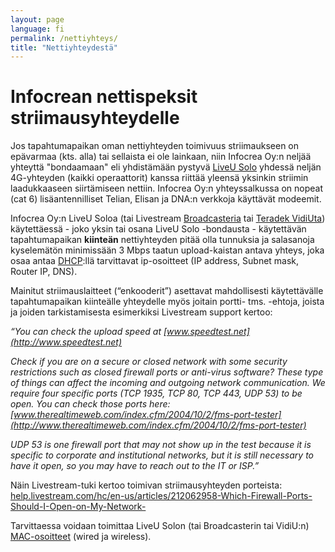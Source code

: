 ```yaml
---
layout: page
language: fi
permalink: /nettiyhteys/
title: "Nettiyhteydestä"
---
```



Infocrean nettispeksit striimausyhteydelle
==========================================

Jos tapahtumapaikan oman nettiyhteyden toimivuus striimaukseen on epävarmaa (kts. alla) tai sellaista ei ole lainkaan, niin Infocrea Oy:n neljää yhteyttä "bondaamaan" eli yhdistämään pystyvä [LiveU Solo](https://gosolo.tv/) yhdessä neljän 4G-yhteyden (kaikki operaattorit) kanssa riittää yleensä yksinkin striimin laadukkaaseen siirtämiseen nettiin. Infocrea Oy:n yhteyssalkussa on nopeat (cat 6) lisäantennilliset Telian, Elisan ja DNA:n verkkoja käyttävät modeemit.

Infocrea Oy:n LiveU Soloa (tai Livestream [Broadcasteria](https://livestream.com/broadcaster) tai [Teradek VidiUta](http://teradek.com/collections/vidiu-family)) käytettäessä  - joko yksin tai osana LiveU Solo -bondausta - käytettävän tapahtumapaikan **kiinteän** nettiyhteyden pitää olla tunnuksia ja salasanoja kyselemätön minimissään 3 Mbps taatun upload-kaistan antava yhteys, joka osaa antaa [DHCP](https://fi.wikipedia.org/wiki/DHCP):llä tarvittavat ip-osoitteet (IP address, Subnet mask, Router IP, DNS).

Mainitut striimauslaitteet (“enkooderit”) asettavat mahdollisesti käytettävälle tapahtumapaikan kiinteälle yhteydelle myös joitain portti- tms. -ehtoja, joista ja joiden tarkistamisesta esimerkiksi Livestream support kertoo:

*“You can check the upload speed at [www.speedtest.net](http://www.speedtest.net)*

*Check if you are on a secure or closed network with some security restrictions such as closed firewall ports or anti-virus software? These type of things can affect the incoming and outgoing network communication. We require four specific ports (TCP 1935, TCP 80, TCP 443, UDP 53) to be open.*
*You can check those ports here:<br>[www.therealtimeweb.com/index.cfm/2004/10/2/fms-port-tester](http://www.therealtimeweb.com/index.cfm/2004/10/2/fms-port-tester)*

*UDP 53 is one firewall port that may not show up in the test because it is specific to corporate and institutional networks, but it is still necessary to have it open, so you may have to reach out to the IT or ISP.”*

Näin Livestream-tuki kertoo toimivan striimausyhteyden porteista:<br>
[help.livestream.com/hc/en-us/articles/212062958-Which-Firewall-Ports-Should-I-Open-on-My-Network-](https://help.livestream.com/hc/en-us/articles/212062958-Which-Firewall-Ports-Should-I-Open-on-My-Network-)

Tarvittaessa voidaan toimittaa LiveU Solon (tai Broadcasterin tai VidiU:n) [MAC-osoitteet](http://fi.wikipedia.org/wiki/MAC-osoite) (wired ja wireless).
